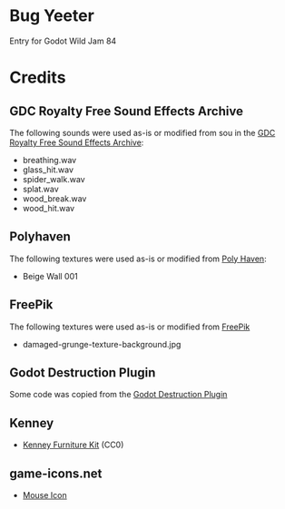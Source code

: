 # Bug Yeeter

Entry for Godot Wild Jam 84


# Credits

## GDC Royalty Free Sound Effects Archive

The following sounds were used as-is or modified from sou in the [GDC Royalty Free Sound Effects Archive](https://sonniss.com/gameaudiogdc/):

- breathing.wav
- glass_hit.wav
- spider_walk.wav
- splat.wav
- wood_break.wav
- wood_hit.wav

## Polyhaven
The following textures were used as-is or modified from [Poly Haven](https://polyhaven.com/a/beige_wall_001):

- Beige Wall 001

## FreePik
The following textures were used as-is or modified from [FreePik](https://www.freepik.com)

- damaged-grunge-texture-background.jpg

## Godot Destruction Plugin
Some code was copied from the [Godot Destruction Plugin](https://github.com/Jummit/godot-destruction-plugin/)

## Kenney

- [Kenney Furniture Kit](https://kenney.nl/assets/furniture-kit) (CC0)


## game-icons.net

- [Mouse Icon](https://game-icons.net/1x1/delapouite/mouse.html)
